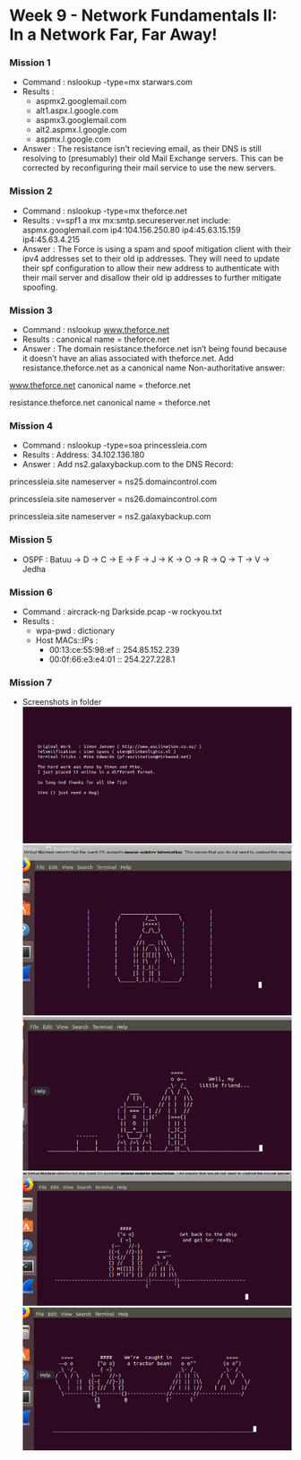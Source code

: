 # Week 9 - Network Fundamentals II: In a Network Far, Far Away! 


### Mission 1
- Command : nslookup -type=mx starwars.com
- Results :
  - aspmx2.googlemail.com
  - alt1.aspx.l.google.com
  - aspmx3.googlemail.com
  - alt2.aspmx.l.google.com
  - aspmx.l.google.com 
- Answer : The resistance isn't recieving email, as their DNS is still resolving to (presumably) their old Mail Exchange servers.  This can be corrected by reconfiguring their mail service to use the new servers.
          
### Mission 2
- Command : nslookup -type=mx theforce.net
- Results : v=spf1 a mx mx:smtp.secureserver.net include: aspmx.googlemail.com ip4:104.156.250.80 ip4:45.63.15.159 ip4:45.63.4.215
- Answer : The Force is using a spam and spoof mitigation client with their ipv4 addresses set to their old ip addresses.  They will need to update their spf configuration to allow their new address to authenticate with their mail server and disallow their old ip addresses to further mitigate spoofing.

### Mission 3
- Command : nslookup www.theforce.net 
- Results : canonical name = theforce.net  
- Answer : The domain resistance.theforce.net isn’t being found because it doesn’t have an alias associated with theforce.net.
  Add resistance.theforce.net as a canonical name
  Non-authoritative answer:

www.theforce.net	   canonical name = theforce.net

resistance.theforce.net   canonical name = theforce.net 

### Mission 4
- Command : nslookup -type=soa princessleia.com 
- Results : Address: 34.102.136.180 
- Answer  : 	Add ns2.galaxybackup.com to the DNS Record:

princessleia.site	nameserver = ns25.domaincontrol.com

princessleia.site	nameserver = ns26.domaincontrol.com

princessleia.site	nameserver = ns2.galaxybackup.com


### Mission 5
- OSPF : Batuu -> D -> C -> E -> F -> J -> K -> O -> R -> Q -> T -> V -> Jedha

### Mission 6
- Command : aircrack-ng Darkside.pcap -w rockyou.txt 
- Results : 
    - wpa-pwd : dictionary
    - Host MACs::IPs :
        - 00:13:ce:55:98:ef :: 254.85.152.239
        - 00:0f:66:e3:e4:01 :: 254.227.228.1

### Mission 7
- Screenshots in folder
![](https://github.com/netgeak/Cybersecurity-Bootcamp-homework/blob/main/Week%209/sw1.png)
![](https://github.com/netgeak/Cybersecurity-Bootcamp-homework/blob/main/Week%209/sw2.png)
![](https://github.com/netgeak/Cybersecurity-Bootcamp-homework/blob/main/Week%209/sw3.png)
![](https://github.com/netgeak/Cybersecurity-Bootcamp-homework/blob/main/Week%209/sw4.png)
![](https://github.com/netgeak/Cybersecurity-Bootcamp-homework/blob/main/Week%209/sw5.png)
